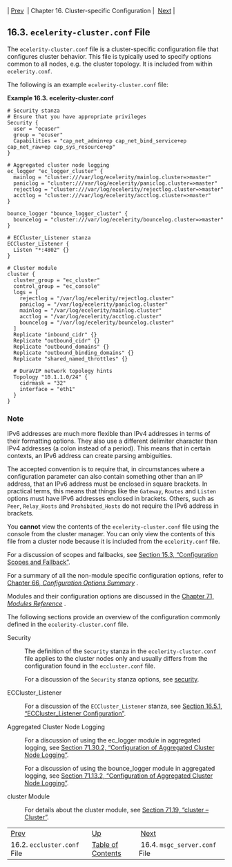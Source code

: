 | [Prev](conf.ref.eccluster.conf)  | Chapter 16. Cluster-specific Configuration |  [Next](conf.ref.msgc_server.conf) |

## 16.3. `ecelerity-cluster.conf` File

The `ecelerity-cluster.conf` file is a cluster-specific configuration file that configures cluster behavior. This file is typically used to specify options common to all nodes, e.g. the cluster topology. It is included from within `ecelerity.conf`.

The following is an example `ecelerity-cluster.conf` file:

<a name="conf.ref.ecelerity_cluster.conf.example"></a>

**Example 16.3. ecelerity-cluster.conf**

```
# Security stanza
# Ensure that you have appropriate privileges
Security {
  user = "ecuser"
  group = "ecuser"
  Capabilities = "cap_net_admin+ep cap_net_bind_service+ep cap_net_raw+ep cap_sys_resource+ep"
}

# Aggregated cluster node logging
ec_logger "ec_logger_cluster" {
  mainlog = "cluster:///var/log/ecelerity/mainlog.cluster=>master"
  paniclog = "cluster:///var/log/ecelerity/paniclog.cluster=>master"
  rejectlog = "cluster:///var/log/ecelerity/rejectlog.cluster=>master"
  acctlog = "cluster:///var/log/ecelerity/acctlog.cluster=>master"
}

bounce_logger "bounce_logger_cluster" {
  bouncelog = "cluster:///var/log/ecelerity/bouncelog.cluster=>master"
}

# ECCluster_Listener stanza
ECCluster_Listener {
  Listen "*:4802" {}
}

# Cluster module
cluster {
  cluster_group = "ec_cluster"
  control_group = "ec_console"
  logs = [
    rejectlog = "/var/log/ecelerity/rejectlog.cluster"
    paniclog = "/var/log/ecelerity/paniclog.cluster"
    mainlog = "/var/log/ecelerity/mainlog.cluster"
    acctlog = "/var/log/ecelerity/acctlog.cluster"
    bouncelog = "/var/log/ecelerity/bouncelog.cluster"
  ]
  Replicate "inbound_cidr" {}
  Replicate "outbound_cidr" {}
  Replicate "outbound_domains" {}
  Replicate "outbound_binding_domains" {}
  Replicate "shared_named_throttles" {}

  # DuraVIP network topology hints
  Topology "10.1.1.0/24" {
    cidrmask = "32"
    interface = "eth1"
  }
}
```

### Note

IPv6 addresses are much more flexible than IPv4 addresses in terms of their formatting options. They also use a different delimiter character than IPv4 addresses (a colon instead of a period). This means that in certain contexts, an IPv6 address can create parsing ambiguities.

The accepted convention is to require that, in circumstances where a configuration parameter can also contain something other than an IP address, that an IPv6 address must be enclosed in square brackets. In practical terms, this means that things like the `Gateway`, `Routes` and `Listen` options must have IPv6 addresses enclosed in brackets. Others, such as `Peer`, `Relay_Hosts` and `Prohibited_Hosts` do not require the IPv6 address in brackets.

You **cannot** view the contents of the `ecelerity-cluster.conf` file using the console from the cluster manager. You can only view the contents of this file from a cluster node because it is included from the `ecelerity.conf` file.

For a discussion of scopes and fallbacks, see [Section 15.3, “Configuration Scopes and Fallback”](ecelerity.conf.fallback "15.3. Configuration Scopes and Fallback").

For a summary of all the non-module specific configuration options, refer to [Chapter 66, *Configuration Options Summary*](config.options.summary "Chapter 66. Configuration Options Summary") .

Modules and their configuration options are discussed in the [Chapter 71, *Modules Reference*](modules "Chapter 71. Modules Reference") .

The following sections provide an overview of the configuration commonly defined in the `ecelerity-cluster.conf` file.

<dl className="variablelist">

<dt>Security</dt>

<dd>

The definition of the `Security` stanza in the `ecelerity-cluster.conf` file applies to the cluster nodes only and usually differs from the configuration found in the `eccluster.conf` file.

For a discussion of the `Security` stanza options, see [security](conf.ref.security "security").

</dd>

<dt>ECCluster_Listener</dt>

<dd>

For a discussion of the `ECCluster_Listener` stanza, see [Section 16.5.1, “ECCluster_Listener Configuration”](cluster.listeners#eccluster_listener "16.5.1. ECCluster_Listener Configuration").

</dd>

<dt><a name="conf.ref.ecelerity_cluster.conf.logging"></a>Aggregated Cluster Node Logging</dt>

<dd>

For a discussion of using the ec_logger module in aggregated logging, see [Section 71.30.2, “Configuration of Aggregated Cluster Node Logging”](modules.ec_logger#modules.ec_logger.cluster "71.30.2. Configuration of Aggregated Cluster Node Logging").

For a discussion of using the bounce_logger module in aggregated logging, see [Section 71.13.2, “Configuration of Aggregated Cluster Node Logging”](modules.bounce_logger#modules.bounce_logger.cluster "71.13.2. Configuration of Aggregated Cluster Node Logging").

</dd>

<dt>cluster Module</dt>

<dd>

For details about the cluster module, see [Section 71.19, “cluster – Cluster”](modules.cluster "71.19. cluster – Cluster").

</dd>

</dl>

|     |     |     |
| --- | --- | --- |
| [Prev](conf.ref.eccluster.conf)  | [Up](cluster) |  [Next](conf.ref.msgc_server.conf) |
| 16.2. `eccluster.conf` File  | [Table of Contents](index) |  16.4. `msgc_server.conf` File |

